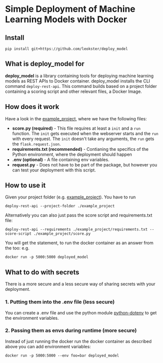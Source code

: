 # Simple Deployment of Machine Learning Models with Docker

## Install 
```
pip install git+https://github.com/leokster/deploy_model
```

## What is deploy_model for
**deploy_model** is a library containing tools for deploying machine learning models as REST APIs to Docker container. deploy_model installs the CLI command ```deploy-rest-api```. This command builds based on a project folder containing a scoring script and other relevant files, a Docker Image. 

## How does it work
Have a look in the [example_project](./example_project), where we have the following files:
- **score.py (required)** - This file requires at least a ```init``` and a ```run``` function. The ```init``` gets executed when the webserver starts and the ```run``` with every request. The ```init``` doesn't take any arguments, the ```run``` gets the ```flask.request.json```.
- **requirements.txt (recommended)** - Contianing the specifics of the Python environment, where the deployment should happen
- **.env (optional)** - A file containing env variables. 
- **request.py** - Does not have to be part of the package, but however you can test your deployment with this script. 


## How to use it
Given your project folder (e.g. [example_project](example_project)). You have to run 

```
deploy-rest-api --project-folder ./example_project
```

Alternatively you can also just pass the score script and requirements.txt file:

```
deploy-rest-api --requirements ./example_project/requirements.txt --score-script ./example_project/score.py
```

You will get the statement, to run the docker container as an answer from the too: e.g. 
```
docker run -p 5000:5000 deployed_model
```

## What to do with secrets
There is a more secure and a less secure way of sharing secrets with your deployment. 

### 1. Putting them into the .env file (less secure)
You can create a .env file and use the python module [python-dotenv](https://pypi.org/project/python-dotenv/) to get the environment variables. 
### 2. Passing them as envs during runtime (more secure)
Instead of just running the docker run the docker container as described above you can add environment variables:

```
docker run -p 5000:5000 --env foo=bar deployed_model
```